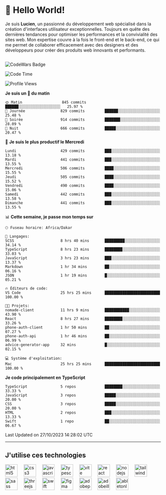 # 👋 Hello World!

Je suis **Lucien**, un passionné du développement web spécialisé dans la création d'interfaces utilisateur exceptionnelles. Toujours en quête des dernières tendances pour optimiser les performances et la convivialité des sites web. Mon expertise couvre à la fois le front-end et le back-end, ce qui me permet de collaborer efficacement avec des designers et des développeurs pour créer des produits web innovants et performants.

##

![CodeWars Badge](https://www.codewars.com/users/xyhomi3/badges/small)

<!--START_SECTION:waka-->
![Code Time](http://img.shields.io/badge/Code%20Time-149%20hrs%2013%20mins-blue)

![Profile Views](http://img.shields.io/badge/Vues%20du%20profil-1-blue)

**Je suis un 🐤 du matin** 

```text
🌞 Matin                  845 commits         ██████░░░░░░░░░░░░░░░░░░░   25.97 % 
🌆 Journée                829 commits         ██████░░░░░░░░░░░░░░░░░░░   25.48 % 
🌃 Soirée                 914 commits         ███████░░░░░░░░░░░░░░░░░░   28.09 % 
🌙 Nuit                   666 commits         █████░░░░░░░░░░░░░░░░░░░░   20.47 % 
```
📅 **Je suis le plus productif le Mercredi** 

```text
Lundi                    429 commits         ███░░░░░░░░░░░░░░░░░░░░░░   13.18 % 
Mardi                    441 commits         ███░░░░░░░░░░░░░░░░░░░░░░   13.55 % 
Mercredi                 506 commits         ████░░░░░░░░░░░░░░░░░░░░░   15.55 % 
Jeudi                    505 commits         ████░░░░░░░░░░░░░░░░░░░░░   15.52 % 
Vendredi                 490 commits         ████░░░░░░░░░░░░░░░░░░░░░   15.06 % 
Samedi                   442 commits         ███░░░░░░░░░░░░░░░░░░░░░░   13.58 % 
Dimanche                 441 commits         ███░░░░░░░░░░░░░░░░░░░░░░   13.55 % 
```


📊 **Cette semaine, je passe mon temps sur** 

```text
🕑︎ Fuseau horaire: Africa/Dakar

💬 Langages: 
SCSS                     8 hrs 40 mins       █████████░░░░░░░░░░░░░░░░   34.14 % 
TypeScript               8 hrs 23 mins       ████████░░░░░░░░░░░░░░░░░   33.03 % 
JavaScript               3 hrs 23 mins       ███░░░░░░░░░░░░░░░░░░░░░░   13.37 % 
Markdown                 1 hr 34 mins        ██░░░░░░░░░░░░░░░░░░░░░░░   06.16 % 
JSON                     1 hr 19 mins        █░░░░░░░░░░░░░░░░░░░░░░░░   05.21 % 

🔥 Éditeurs de code: 
VS Code                  25 hrs 25 mins      █████████████████████████   100.00 % 

🐱‍💻 Projets: 
nomade-client            11 hrs 9 mins       ███████████░░░░░░░░░░░░░░   43.90 % 
React                    8 hrs 27 mins       ████████░░░░░░░░░░░░░░░░░   33.26 % 
phone-auth-client        1 hr 50 mins        ██░░░░░░░░░░░░░░░░░░░░░░░   07.27 % 
phone-auth-api           1 hr 46 mins        ██░░░░░░░░░░░░░░░░░░░░░░░   06.99 % 
advice-generator-app     32 mins             █░░░░░░░░░░░░░░░░░░░░░░░░   02.15 % 

💻 Système d'exploitation: 
Mac                      25 hrs 25 mins      █████████████████████████   100.00 % 
```

**Je code principalement en TypeScript** 

```text
TypeScript               5 repos             ████████░░░░░░░░░░░░░░░░░   33.33 % 
JavaScript               3 repos             █████░░░░░░░░░░░░░░░░░░░░   20.00 % 
CSS                      3 repos             █████░░░░░░░░░░░░░░░░░░░░   20.00 % 
HTML                     2 repos             ███░░░░░░░░░░░░░░░░░░░░░░   13.33 % 
Swift                    1 repo              ██░░░░░░░░░░░░░░░░░░░░░░░   06.67 % 
```




 Last Updated on 27/10/2023 14:28:02 UTC
<!--END_SECTION:waka-->
---

## J'utilise ces technologies

<div align="left">
  <img src="https://skillicons.dev/icons?i=html" height="40" alt="html5 logo"  />
  <img width="12" />
  <img src="https://skillicons.dev/icons?i=css" height="40" alt="css3 logo"  />
  <img width="12" />
  <img src="https://skillicons.dev/icons?i=js" height="40" alt="javascript logo"  />
  <img width="12" />
  <img src="https://skillicons.dev/icons?i=ts" height="40" alt="typescript logo"  />
  <img width="12" />
  <img src="https://skillicons.dev/icons?i=vite" height="40" alt="vite logo"  />
  <img width="12" />
  <img src="https://skillicons.dev/icons?i=react" height="40" alt="react logo"  />
  <img width="12" />
  <img src="https://cdn.jsdelivr.net/gh/devicons/devicon/icons/nodejs/nodejs-original.svg" height="40" alt="nodejs logo"  />
  <img width="12" />
  <img src="https://skillicons.dev/icons?i=tailwind" height="40" alt="tailwindcss logo"  />
  <img width="12" />
  <img src="https://skillicons.dev/icons?i=sass" height="40" alt="sass logo"  />
  <img width="12" />
  <img src="https://skillicons.dev/icons?i=threejs" height="40" alt="threejs logo"  />
  <img width="12" />
  <img src="https://skillicons.dev/icons?i=swift" height="40" alt="swift logo"  />
  <img width="12" />
  <img src="https://skillicons.dev/icons?i=figma" height="40" alt="figma logo"  />
  <img width="12" />
  <img src="https://skillicons.dev/icons?i=ps" height="40" alt="adobephotoshop logo"  />
  <img width="12" />
  <img src="https://skillicons.dev/icons?i=ai" height="40" alt="adobeillustrator logo"  />
  <img width="12" />
  <img src="https://skillicons.dev/icons?i=ableton" height="40" alt="abletonlive logo"  />
</div>




